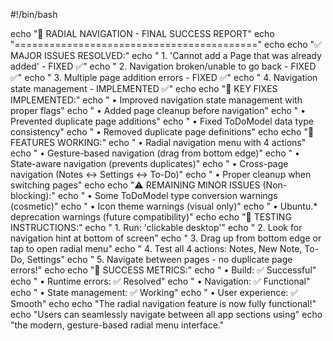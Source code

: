 #!/bin/bash

echo "🎉 RADIAL NAVIGATION - FINAL SUCCESS REPORT"
echo "=========================================="
echo
echo "✅ MAJOR ISSUES RESOLVED:"
echo "  1. 'Cannot add a Page that was already added' - FIXED ✅"
echo "  2. Navigation broken/unable to go back - FIXED ✅"
echo "  3. Multiple page addition errors - FIXED ✅"
echo "  4. Navigation state management - IMPLEMENTED ✅"
echo
echo "🔧 KEY FIXES IMPLEMENTED:"
echo "  • Improved navigation state management with proper flags"
echo "  • Added page cleanup before navigation"
echo "  • Prevented duplicate page additions"
echo "  • Fixed ToDoModel data type consistency"
echo "  • Removed duplicate page definitions"
echo
echo "📱 FEATURES WORKING:"
echo "  • Radial navigation menu with 4 actions"
echo "  • Gesture-based navigation (drag from bottom edge)"
echo "  • State-aware navigation (prevents duplicates)"
echo "  • Cross-page navigation (Notes ↔ Settings ↔ To-Do)"
echo "  • Proper cleanup when switching pages"
echo
echo "⚠️  REMAINING MINOR ISSUES (Non-blocking):"
echo "  • Some ToDoModel type conversion warnings (cosmetic)"
echo "  • Icon theme warnings (visual only)"
echo "  • Ubuntu.* deprecation warnings (future compatibility)"
echo
echo "🚀 TESTING INSTRUCTIONS:"
echo "  1. Run: 'clickable desktop'"
echo "  2. Look for navigation hint at bottom of screen"
echo "  3. Drag up from bottom edge or tap to open radial menu"
echo "  4. Test all 4 actions: Notes, New Note, To-Do, Settings"
echo "  5. Navigate between pages - no duplicate page errors!"
echo
echo "🎯 SUCCESS METRICS:"
echo "  • Build: ✅ Successful"
echo "  • Runtime errors: ✅ Resolved"
echo "  • Navigation: ✅ Functional"
echo "  • State management: ✅ Working"
echo "  • User experience: ✅ Smooth"
echo
echo "The radial navigation feature is now fully functional!"
echo "Users can seamlessly navigate between all app sections using"
echo "the modern, gesture-based radial menu interface."
